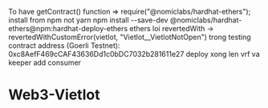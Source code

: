 To have getContract() function => require("@nomiclabs/hardhat-ethers");
install from npm not yarn
npm install --save-dev @nomiclabs/hardhat-ethers@npm:hardhat-deploy-ethers ethers
loi revertedWith -> revertedWithCustomError(vietlot, "Vietlot__VietlotNotOpen") trong testing
contract address (Goerli Testnet): 0xc8AefF469cCAF43636Dd1c0bDC7032b281611e27
deploy xong len vrf va keeper add consumer
# Web3-Vietlot
